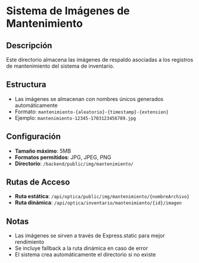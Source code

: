# Sistema de Imágenes de Mantenimiento

## Descripción
Este directorio almacena las imágenes de respaldo asociadas a los registros de mantenimiento del sistema de inventario.

## Estructura
- Las imágenes se almacenan con nombres únicos generados automáticamente
- Formato: `mantenimiento-{aleatorio}-{timestamp}-{extension}`
- Ejemplo: `mantenimiento-12345-1703123456789.jpg`

## Configuración
- **Tamaño máximo**: 5MB
- **Formatos permitidos**: JPG, JPEG, PNG
- **Directorio**: `/backend/public/img/mantenimiento/`

## Rutas de Acceso
- **Ruta estática**: `/api/optica/public/img/mantenimiento/{nombreArchivo}`
- **Ruta dinámica**: `/api/optica/inventario/mantenimiento/{id}/imagen`

## Notas
- Las imágenes se sirven a través de Express.static para mejor rendimiento
- Se incluye fallback a la ruta dinámica en caso de error
- El sistema crea automáticamente el directorio si no existe
